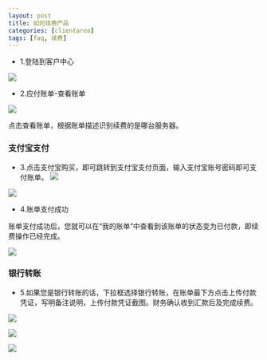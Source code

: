 ```yaml
---
layout: post
title: 如何续费产品
categories: [clientarea]
tags: [faq, 续费]
---
```

* 1.登陆到客户中心

![](http://ww4.sinaimg.cn/large/a74eed94jw1dz50olkp23j.jpg)

* 2.应付账单-查看账单

![](http://ww2.sinaimg.cn/large/a74ecc4cjw1e061f8ixrij.jpg)

点击查看账单，根据账单描述识别续费的是哪台服务器。

###  支付宝支付

* 3.点击支付宝购买，即可跳转到支付宝支付页面，输入支付宝账号密码即可支付账单。
![](http://ww2.sinaimg.cn/large/a74e55b4jw1e061g3eiksj.jpg)

![](http://ww1.sinaimg.cn/large/a74ecc4cjw1e061if9t1dj.jpg)

* 4.账单支付成功

账单支付成功后，您就可以在“我的账单”中查看到该账单的状态变为已付款，即续费操作已经完成。 

![](http://ww1.sinaimg.cn/large/a74eed94jw1e061ln0hb6j.jpg)

###  银行转账 

* 5.如果您是银行转账的话，下拉框选择银行转账，在账单最下方点击上传付款凭证，写明备注说明，上传付款凭证截图。财务确认收到汇款后及完成续费。

![](http://ww2.sinaimg.cn/large/a74e55b4jw1e061rgyc6fj.jpg)

![](http://ww4.sinaimg.cn/large/a74ecc4cjw1e061s5u99fj.jpg)

![](http://ww4.sinaimg.cn/large/a74eed94jw1e061t35ahmj.jpg)